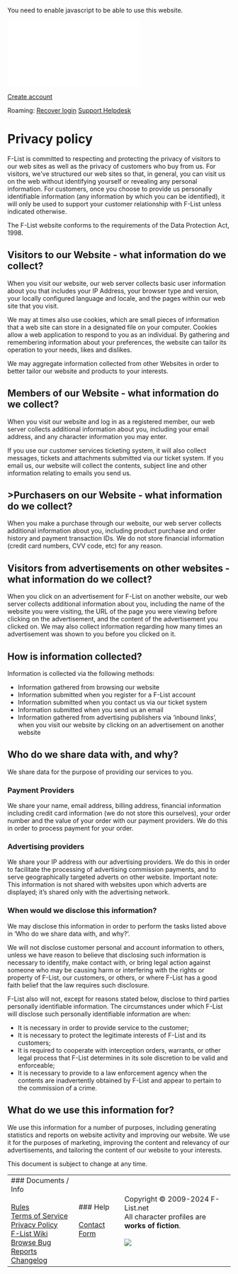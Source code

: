 You need to enable javascript to be able to use this website.

[![](//ads.dragonfru.it/www/delivery/avw.php?zoneid=24&cb=5909530888&n=a119fd1a)](https://ads.dragonfru.it/www/delivery/ck.php?n=a119fd1a&cb=5909530888)

[](https://www.f-list.net/)

[Create account](https://www.f-list.net/)

   Roaming:   [Recover login](https://www.f-list.net/login_details.php) [Support Helpdesk](https://www.f-list.net/contact/)

Privacy policy
==============

F-List is committed to respecting and protecting the privacy of visitors to our web sites as well as the privacy of customers who buy from us. For visitors, we've structured our web sites so that, in general, you can visit us on the web without identifying yourself or revealing any personal information. For customers, once you choose to provide us personally identifiable information (any information by which you can be identified), it will only be used to support your customer relationship with F-List unless indicated otherwise.

The F-List website conforms to the requirements of the Data Protection Act, 1998.

Visitors to our Website - what information do we collect?
---------------------------------------------------------

When you visit our website, our web server collects basic user information about you that includes your IP Address, your browser type and version, your locally configured language and locale, and the pages within our web site that you visit.

We may at times also use cookies, which are small pieces of information that a web site can store in a designated file on your computer. Cookies allow a web application to respond to you as an individual. By gathering and remembering information about your preferences, the website can tailor its operation to your needs, likes and dislikes.

We may aggregate information collected from other Websites in order to better tailor our website and products to your interests.

Members of our Website - what information do we collect?
--------------------------------------------------------

When you visit our website and log in as a registered member, our web server collects additional information about you, including your email address, and any character information you may enter.

If you use our customer services ticketing system, it will also collect messages, tickets and attachments submitted via our ticket system. If you email us, our website will collect the contents, subject line and other information relating to emails you send us.

\>Purchasers on our Website - what information do we collect?
-------------------------------------------------------------

When you make a purchase through our website, our web server collects additional information about you, including product purchase and order history and payment transaction IDs. We do not store financial information (credit card numbers, CVV code, etc) for any reason.

Visitors from advertisements on other websites - what information do we collect?
--------------------------------------------------------------------------------

When you click on an advertisement for F-List on another website, our web server collects additional information about you, including the name of the website you were visiting, the URL of the page you were viewing before clicking on the advertisement, and the content of the advertisement you clicked on. We may also collect information regarding how many times an advertisement was shown to you before you clicked on it.

How is information collected?
-----------------------------

Information is collected via the following methods:

* Information gathered from browsing our website
* Information submitted when you register for a F-List account
* Information submitted when you contact us via our ticket system
* Information submitted when you send us an email
* Information gathered from advertising publishers via ‘inbound links’, when you visit our website by clicking on an advertisement on another website

Who do we share data with, and why?
-----------------------------------

We share data for the purpose of providing our services to you.

### Payment Providers

We share your name, email address, billing address, financial information including credit card information (we do not store this ourselves), your order number and the value of your order with our payment providers. We do this in order to process payment for your order.

### Advertising providers

We share your IP address with our advertising providers. We do this in order to facilitate the processing of advertising commission payments, and to serve geographically targeted adverts on other website. Important note: This information is not shared with websites upon which adverts are displayed; it’s shared only with the advertising network.

### When would we disclose this information?

We may disclose this information in order to perform the tasks listed above in ‘Who do we share data with, and why?’.

We will not disclose customer personal and account information to others, unless we have reason to believe that disclosing such information is necessary to identify, make contact with, or bring legal action against someone who may be causing harm or interfering with the rights or property of F-List, our customers, or others, or where F-List has a good faith belief that the law requires such disclosure.

F-List also will not, except for reasons stated below, disclose to third parties personally identifiable information. The circumstances under which F-List will disclose such personally identifiable information are when:

* It is necessary in order to provide service to the customer;
* It is necessary to protect the legitimate interests of F-List and its customers;
* It is required to cooperate with interception orders, warrants, or other legal process that F-List determines in its sole discretion to be valid and enforceable;
* It is necessary to provide to a law enforcement agency when the contents are inadvertently obtained by F-List and appear to pertain to the commission of a crime.

What do we use this information for?
------------------------------------

We use this information for a number of purposes, including generating statistics and reports on website activity and improving our website. We use it for the purposes of marketing, improving the content and relevancy of our advertisements, and tailoring the content of our website to your interests.

This document is subject to change at any time.

|     |     |     |
| --- | --- | --- |
| ### Documents / Info<br><br>[Rules](https://wiki.f-list.net/Rules)  <br>[Terms of Service](https://www.f-list.net/doc/tos.php)  <br>[Privacy Policy](https://www.f-list.net/doc/privacy.php)  <br>[F-List Wiki](https://wiki.f-list.net/)  <br>[Browse Bug Reports](https://www.f-list.net/bugtracker.php)  <br>[Changelog](https://www.f-list.net/changelog.php) | ### Help<br><br>[Contact Form](https://www.f-list.net/contact/) | Copyright © 2009-2024 F-List.net  <br>All character profiles are **works of fiction**.  <br>  <br>[![](https://static.f-list.net/images/rta.gif)](http://rtalabel.org/) |